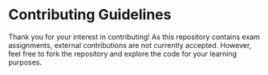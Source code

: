 # Contributing Guidelines

Thank you for your interest in contributing! As this repository contains exam assignments, external contributions are not currently accepted. However, feel free to fork the repository and explore the code for your learning purposes.
